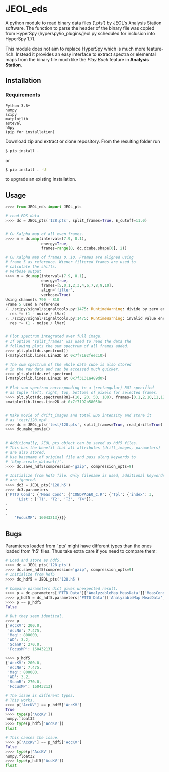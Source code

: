 # JEOL_eds

A python module to read binary data files ('.pts') by JEOL's Analysis Station software. The function to parse the header of the binary file was copied from HyperSpy (hyperspy/io_plugins/jeol.py scheduled for inclusion into HyperSpy 1.7).

This module does not aim to replace HyperSpy which is much more feature-rich. Instead it provides an easy interface to extract spectra or elemental maps from the binary file much like the *Play Back* feature in **Analysis Station**.

## Installation

### Requirements
```
Python 3.6+
numpy
scipy
matplotlib
asteval
h5py
(pip for installation)
```

Download zip and extract or clone repository. From the resulting folder run
```bash
$ pip install .
```
or
```bash
$ pip install . -U
```
to upgrade an existing installation.

## Usage
```python
>>>> from JEOL_eds import JEOL_pts

# read EDS data
>>>> dc = JEOL_pts('128.pts', split_frames=True, E_cutoff=11.0)


# Cu Kalpha map of all even frames.
>>>> m = dc.map(interval=(7.9, 8.1),
                energy=True,
                frames=range(0, dc.dcube.shape[0], 2))

# Cu Kalpha map of frames 0..10. Frames are aligned using
# frame 5 as reference. Wiener filtered frames are used to
# calculate the shifts.
# Verbose output
>>>> m = dc.map(interval=(7.9, 8.1),
                energy=True,
                frames=[5,0,1,2,3,4,6,7,8,9,10],
                align='filter',
                verbose=True)
Using channels 790 - 810
Frame 5 used a reference
/../scipy/signal/signaltools.py:1475: RuntimeWarning: divide by zero encountered in true_divide
  res *= (1 - noise / lVar)
/../scipy/signal/signaltools.py:1475: RuntimeWarning: invalid value encountered in multiply
  res *= (1 - noise / lVar)


# Plot spectrum integrated over full image.
# If option 'split_frames' was used to read the data the
# following plots the sum spectrum of all frames added.
>>>> plt.plot(dc.spectrum())
[<matplotlib.lines.Line2D at 0x7f7192feec10>]

# The sum spectrum of the whole data cube is also stored
# in the raw data and can be accessed much quicker.
>>>> plt.plot(dc.ref_spectrum)
[<matplotlib.lines.Line2D at 0x7f3131a489d0>]

# Plot sum spectrum corresponding to a (rectangular) ROI specified
# as tuple (left, right, top, bottom) of pixels for selected frames.
>>>> plt.plot(dc.spectrum(ROI=(10, 20, 50, 100), frames=[0,1,2,10,11,12,30,31,32]))
<matplotlib.lines.Line2D at 0x7f7192b58050>


# Make movie of drift_images and total EDS intensity and store it
# as 'test/128.mp4'.
>>>> dc = JEOL_pts('test/128.pts', split_frames=True, read_drift=True)
>>>> dc.make_movie()


# Additionally, JEOL_pts object can be saved as hdf5 files.
# This has the benefit that all attributes (drift_images, parameters)
# are also stored.
# Use basename of original file and pass along keywords to
# `h5py.create_dataset()`.
>>>> dc.save_hdf5(compression='gzip', compression_opts=9)

# Initialize from hdf5 file. Only filename is used, additional keywords
# are ignored.
>>>> dc3 = JEOL_pts('128.h5')
>>>> dc3.parameters
{'PTTD Cond': {'Meas Cond': {'CONDPAGE0_C.R': {'Tpl': {'index': 3,
     'List': ['T1', 'T2', 'T3', 'T4']},
.
.
.
    'FocusMP': 16043213}}}}
```

## Bugs

Paramteres loaded from '.pts' might have different types than the ones
loaded from 'h5' files. Thus take extra care if you need to compare them:
```python
# Load and store as hdf5.
>>>> dc = JEOL_pts('128.pts')
>>>> dc.save_hdf5(compression='gzip', compression_opts=9)
# Initialize from hdf5
>>>> dc_hdf5 = JEOL_pts('128.h5')

# Compare parameters dict gives unexpected result.
>>>> p = dc.parameters['PTTD Data']['AnalyzableMap MeasData']['MeasCond']
>>>> p_hdf5 = dc_hdf5.parameters['PTTD Data']['AnalyzableMap MeasData']['MeasCond']
>>>> p == p_hdf5
False

# But they seem identical.
>>>> p
{'AccKV': 200.0,
 'AccNA': 7.475,
 'Mag': 800000,
 'WD': 3.2,
 'ScanR': 270.0,
 'FocusMP': 16043213}

>>>> p_hdf5
{'AccKV': 200.0,
 'AccNA': 7.475,
 'Mag': 800000,
 'WD': 3.2,
 'ScanR': 270.0,
 'FocusMP': 16043213}

# The issue is different types.
# This works.
>>>> p['AccKV'] == p_hdf5['AccKV']
True
>>>> type(p['AccKV'])
numpy.float32
>>>> type(p_hdf5['AccKV'])
float

# This causes the issue.
>>>> p['AccKV'] == p_hdf5['AccKV']
False
>>>> type(p['AccKV'])
numpy.float32
>>>> type(p_hdf5['AccKV'])
float
````
